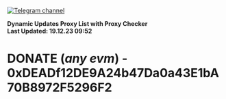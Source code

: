 [![Telegram channel](https://img.shields.io/endpoint?url=https://runkit.io/damiankrawczyk/telegram-badge/branches/master?url=https://t.me/n4z4v0d)](https://t.me/n4z4v0d) 

**Dynamic Updates Proxy List with Proxy Checker**  
**Last Updated: 19.12.23 09:52**

# DONATE (_any evm_) - 0xDEADf12DE9A24b47Da0a43E1bA70B8972F5296F2
